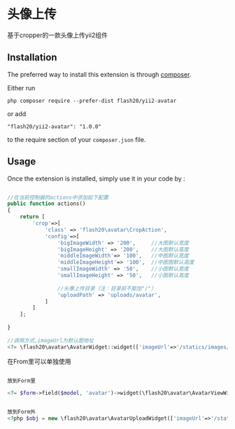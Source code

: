 头像上传
====
基于cropper的一款头像上传yii2组件


Installation
------------

The preferred way to install this extension is through [composer](http://getcomposer.org/download/).

Either run

```
php composer require --prefer-dist flash20/yii2-avatar
```

or add

```
"flash20/yii2-avatar": "1.0.0"
```

to the require section of your `composer.json` file.


Usage
-----

Once the extension is installed, simply use it in your code by  :

```php

//在当前控制器的actions中添加如下配置
public function actions()
{
    return [
        'crop'=>[
            'class' => 'flash20\avatar\CropAction',
            'config'=>[
                'bigImageWidth' => '200',     //大图默认宽度
                'bigImageHeight' => '200',    //大图默认高度
                'middleImageWidth'=> '100',   //中图默认宽度
                'middleImageHeight'=> '100',  //中图图默认高度
                'smallImageWidth' => '50',    //小图默认宽度
                'smallImageHeight' => '50',   //小图默认高度
                
                //头像上传目录（注：目录前不能加"/"）
                'uploadPath' => 'uploads/avatar',
            ]
        ]
    ]; 
    
}
 
//调用方式,imageUrl为默认图地址
<?= \flash20\avatar\AvatarWidget::widget(['imageUrl'=>'/statics/images/avatar/avatar.jpg']); ?>
```
在From里可以单独使用
```php

放到Form里

<?= $form->field($model, 'avatar')->widget(\flash20\avatar\AvatarViewWidget::className()) ?>


放到Form外
<?php $obj = new \flash20\avatar\AvatarUploadWidget(['imageUrl'=>'/statics/images/avatar/avatar.jpg']);echo $obj->setFooter(); ?>

```
